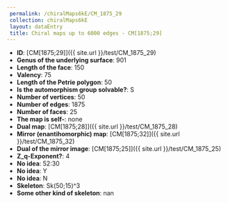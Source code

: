 ```yaml
--- 
 permalink: /chiralMaps6kE/CM_1875_29 
 collection: chiralMaps6kE
 layout: dataEntry
 title: Chiral maps up to 6000 edges - CM[1875;29]
---
```


- **ID**: [CM[1875;29]]({{ site.url }}/test/CM_1875_29)
- **Genus of the underlying surface**: 901
- **Length of the face**: 150
- **Valency**: 75
- **Length of the Petrie polygon**: 50
- **Is the automorphism group solvable?**: S
- **Number of vertices**: 50
- **Number of edges**: 1875
- **Number of faces**: 25
- **The map is self-**: none
- **Dual map**: [CM[1875;28]]({{ site.url }}/test/CM_1875_28)
- **Mirror (enantihomorphic) map**: [CM[1875;32]]({{ site.url }}/test/CM_1875_32)
- **Dual of the mirror image**: [CM[1875;25]]({{ site.url }}/test/CM_1875_25)
- **Z_q-Exponent?**: 4
- **No idea**:  52:30
- **No idea**: Y
- **No idea**: N
- **Skeleton**: Sk(50;15)^3
- **Some other kind of skeleton**: nan
